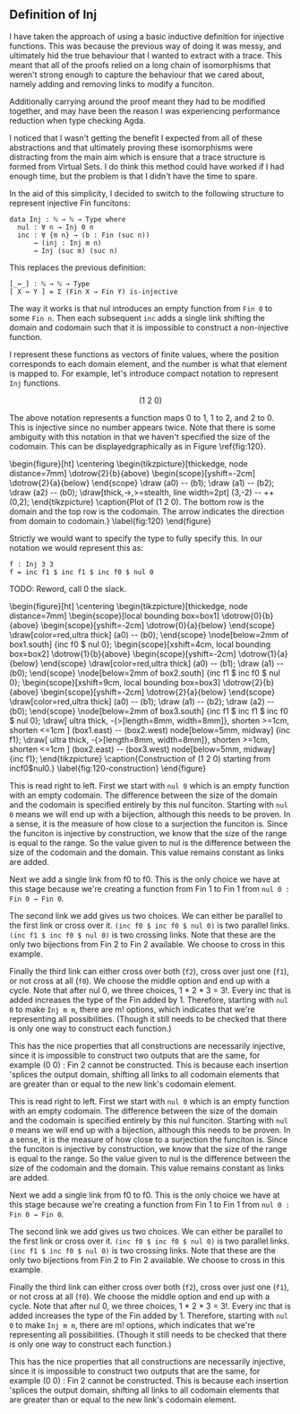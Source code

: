 <!--
```
module Dissertation.Inj where

open import Cubical.Data.List.Base hiding ([_])
open import Cubical.Data.Nat.Base
open import Cubical.Data.Nat.Order
open import Cubical.Data.Nat.Properties
open import Cubical.Data.Prod.Base hiding (map)
open import VSet.Data.Fin.Base
open import VSet.Data.Fin.Order
open import VSet.Data.Fin.Properties
open import VSet.Data.Fin.Splice
open import VSet.Function.Injection
open import VSet.Prelude

private
  variable
    m n : ℕ
```
-->


## Definition of Inj

I have taken the approach of using a basic inductive definition for
injective functions. This was because the previous way of doing it was
messy, and ultimately hid the true behaviour that I wanted to extract
with a trace. This meant that all of the proofs relied on a long chain
of isomorphisms that weren't strong enough to capture the behaviour
that we cared about, namely adding and removing links to modify a
funciton.

Additionally carrying around the proof meant they had to be modified
together, and may have been the reason I was experiencing performance
reduction when type checking Agda.

I noticed that I wasn't getting the benefit I expected from all of
these abstractions and that ultimately proving these isomorphisms were
distracting from the main aim which is ensure that a trace structure
is formed from Virtual Sets. I do think this method could have worked
if I had enough time, but the problem is that I didn't have the time
to spare.

In the aid of this simplicity, I decided to switch to the following
structure to represent injective Fin funcitons:

```
data Inj : ℕ → ℕ → Type where
  nul : ∀ n → Inj 0 n
  inc : ∀ {m n} → (b : Fin (suc n))
      → (inj : Inj m n)
      → Inj (suc m) (suc n)
```

This replaces the previous definition:

```
[_↣_] : ℕ → ℕ → Type
[ X ↣ Y ] = Σ (Fin X → Fin Y) is-injective
```

The way it works is that nul introduces an empty function from `Fin 0`
to some `Fin n`. Then each subsequent `inc` adds a single link
shifting the domain and codomain such that it is impossible to
construct a non-injective function.

I represent these functions as vectors of finite values, where the
position corresponds to each domain element, and the number is what
that element is mapped to. For example, let's introduce compact
notation to represent `Inj` functions.

$$
  (1\ 2\ 0)
$$

The above notation represents a function maps 0 to 1, 1 to 2, and 2 to
0. This is injective since no number appears twice. Note that there is
some ambiguity with this notation in that we haven't specified the
size of the codomain. This can be displayedgraphically as in Figure
\ref{fig:120}.

\begin{figure}[ht]
\centering
\begin{tikzpicture}[thickedge, node distance=7mm]
  \dotrow{2}{b}{above}
  \begin{scope}[yshift=-2cm]
    \dotrow{2}{a}{below}
  \end{scope}
  \draw (a0) -- (b1);
  \draw (a1) -- (b2);
  \draw (a2) -- (b0);
 \draw[thick,->,>=stealth, line width=2pt] (3,-2) -- ++(0,2);
\end{tikzpicture}
\caption{Plot of $(1\ 2\ 0)$. The bottom row is the domain and the top
row is the codomain. The arrow indicates the direction from domain to
codomain.}
\label{fig:120}
\end{figure}

Strictly we would want to specify the type to fully specify this. In
our notation we would represent this as:

```
f : Inj 3 3
f = inc f1 $ inc f1 $ inc f0 $ nul 0
```

TODO: Reword, call 0 the slack.

\begin{figure}[ht]
\centering
\begin{tikzpicture}[thickedge, node distance=7mm]
\begin{scope}[local bounding box=box1]
  \dotrow{0}{b}{above}
  \begin{scope}[yshift=-2cm]
    \dotrow{0}{a}{below}
  \end{scope}
  \draw[color=red,ultra thick] (a0) -- (b0);
\end{scope}
\node[below=2mm of box1.south] {inc f0 \$ nul 0};
\begin{scope}[xshift=4cm, local bounding box=box2]
  \dotrow{1}{b}{above}
  \begin{scope}[yshift=-2cm]
    \dotrow{1}{a}{below}
  \end{scope}
  \draw[color=red,ultra thick] (a0) -- (b1);
  \draw (a1) -- (b0);
\end{scope}
\node[below=2mm of box2.south] {inc f1 \$ inc f0 \$ nul 0};
\begin{scope}[xshift=9cm, local bounding box=box3]
  \dotrow{2}{b}{above}
  \begin{scope}[yshift=-2cm]
    \dotrow{2}{a}{below}
  \end{scope}
  \draw[color=red,ultra thick] (a0) -- (b1);
  \draw (a1) -- (b2);
  \draw (a2) -- (b0);
\end{scope}
\node[below=2mm of box3.south] {inc f1 \$ inc f1 \$ inc f0 \$ nul 0};
  \draw[
    ultra thick,
    -{>[length=8mm, width=8mm]},
    shorten >=1cm,
    shorten <=1cm
    ] (box1.east) -- (box2.west) node[below=5mm, midway] {inc f1};
  \draw[
    ultra thick,
    -{>[length=8mm, width=8mm]},
    shorten >=1cm,
    shorten <=1cm
    ] (box2.east) -- (box3.west) node[below=5mm, midway] {inc f1};
\end{tikzpicture}
\caption{Construction of $(1\ 2\ 0)$ starting from $\mathrm{inc f0 \$ nul 0}$.}
\label{fig:120-construction}
\end{figure}

This is read right to left. First we start with `nul 0` which is an empty function with an empty codomain. The difference between the size of the domain and the codomain is specified entirely by this nul funciton. Starting with `nul 0` means we will end up with a bijection, although this needs to be proven. In a sense, it is the measure of how close to a surjection the funciton is. Since the funciton is injective by construction, we know that the size of the range is equal to the range. So the value given to nul is the difference between the size of the codomain and the domain. This value remains constant as links are added.

Next we add a single link from f0 to f0. This is the only choice we have at this stage because we're creating a function from Fin 1 to Fin 1 from `nul 0 : Fin 0 → Fin 0`.

The second link we add gives us two choices. We can either be parallel to the first link or cross over it. `(inc f0 $ inc f0 $ nul 0)` is two parallel links. `(inc f1 $ inc f0 $ nul 0)` is two crossing links. Note that these are the only two bijections from Fin 2 to Fin 2 available. We choose to cross in this example.

Finally the third link can either cross over both (`f2`), cross over just one (`f1`), or not cross at all (`f0`). We choose the middle option and end up with a cycle. Note that after nul 0, we three choices, 1 \* 2 \* 3 = 3!. Every inc that is added increases the type of the Fin added by 1. Therefore, starting with `nul 0` to make `Inj m m`, there are m! options, which indicates that we're representing all possibilities. (Though it still needs to be checked that there is only one way to construct each function.)

This has the nice properties that all constructions are necessarily injective, since it is impossible to construct two outputs that are the same, for example (0 0) : Fin 2 cannot be constructed. This is because each insertion 'splices the output domain, shifting all links to all codomain elements that are greater than or equal to the new link's codomain element.

This is read right to left. First we start with `nul 0` which is an
empty function with an empty codomain. The difference between the size
of the domain and the codomain is specified entirely by this nul
funciton. Starting with `nul 0` means we will end up with a bijection,
although this needs to be proven. In a sense, it is the measure of how
close to a surjection the funciton is. Since the funciton is injective
by construction, we know that the size of the range is equal to the
range. So the value given to nul is the difference between the size of
the codomain and the domain. This value remains constant as links are
added.

Next we add a single link from f0 to f0. This is the only choice we
have at this stage because we're creating a function from Fin 1 to Fin
1 from `nul 0 : Fin 0 → Fin 0`.

The second link we add gives us two choices. We can either be parallel
to the first link or cross over it. `(inc f0 $ inc f0 $ nul 0)` is two
parallel links. `(inc f1 $ inc f0 $ nul 0)` is two crossing
links. Note that these are the only two bijections from Fin 2 to Fin 2
available. We choose to cross in this example.

Finally the third link can either cross over both (`f2`), cross over
just one (`f1`), or not cross at all (`f0`). We choose the middle
option and end up with a cycle. Note that after nul 0, we three
choices, 1 \* 2 \* 3 = 3!. Every inc that is added increases the type
of the Fin added by 1. Therefore, starting with `nul 0` to make `Inj m
m`, there are m! options, which indicates that we're representing all
possibilities. (Though it still needs to be checked that there is only
one way to construct each function.)

This has the nice properties that all constructions are necessarily
injective, since it is impossible to construct two outputs that are
the same, for example (0 0) : Fin 2 cannot be constructed. This is
because each insertion 'splices the output domain, shifting all links
to all codomain elements that are greater than or equal to the new
link's codomain element.
